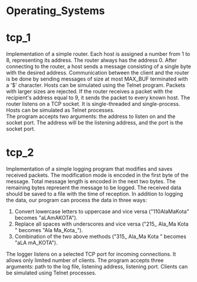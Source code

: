 # Operating_Systems

# tcp_1
Implementation of a simple router. Each host is assigned a number from 1 to 8, representing its address. The router always has the address 0. After connecting to the router, a host sends a message consisting of a single byte with the desired address. Communication between the client and the router is be done by sending messages of size at most MAX_BUF terminated with a '$' character. Hosts can be simulated using the Telnet program. Packets with larger sizes are rejected. 
If the router receives a packet with the recipient's address equal to 9, it sends the packet to every known host.
The router listens on a TCP socket. It is single-threaded and single-process. Hosts can be simulated as Telnet processes. </br>
The program accepts two arguments: the address to listen on and the socket port. The address will be the listening address, and the port is the socket port. 

# tcp_2
Implementation of a simple logging program that modifies and saves received packets. The modification mode is encoded in the first byte of the message. Total message length is encoded in the next two bytes. The remaining bytes represent the message to be logged. The received data should be saved to a file with the time of reception. In addition to logging the data, our program can process the data in three ways: </br>
1. Convert lowercase letters to uppercase and vice versa ("110AlaMaKota" becomes "aLAmAKOTA"). </br>
2. Replace all spaces with underscores and vice versa ("215_ Ala_Ma Kota " becomes "Ala Ma_Kota_"). </br>
3. Combination of the two above methods ("315_ Ala_Ma Kota " becomes "aLA mA_KOTA"). </br>

The logger listens on a selected TCP port for incoming connections. It allows only limited number of clients.
The program accepts three arguments: path to the log file, listening address, listening port.
Clients can be simulated using Telnet processes.
